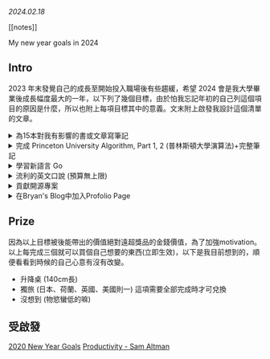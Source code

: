 *2024.02.18*

[[notes]]

My new year goals in 2024

## Intro
2023 年末發覺自己的成長至開始投入職場後有些趨緩，希望 2024 會是我大學畢業後成長幅度最大的一年，以下列了幾個目標，由於怕我忘記年初的自己列這個項目的原因是什麼，所以也附上每項目標其中的意義。文末附上啟發我設計這個清單的文章。


<details>
	<summary>為15本對我有影響的書或文章寫筆記</summary>
	在各個領域的頂尖人才，無一是不愛閱讀的，舉凡世界首富Elon Musk、Reddit前執行長現任OpenAI執行長Sam Altman 以及 Heptabase創辦人陳雨安，都是我景仰且非常愛閱讀的人才，即便自己沒有他們的百分之一，至少能讓我更靠近頂尖一點。
</details>

<details>
	<summary>完成 Princeton University Algorithm, Part 1, 2 (普林斯頓大學演算法)+完整筆記</summary>
	大學時期修過CS的必修，但在許多知識點上我覺得還是不夠清晰，之前就知道普林斯頓有這個公開課，今年希望加強這方面的知識。目的是讓我在解決Coding上的問題能更加順利(包含但不限於工作、LeetCode、面試)。
	筆記方式考慮嘗試Heptabase，或繼續用Notability(手記)。
	這件事也是我確定對我一定有幫助的。
</details>

<details>
	<summary>學習新語言 Go</summary>
	目前以使用過很多以 Go 為基底的開發工具，包含Docker、Kubernetes，且廣泛用於雲端服務(CloudFlare、Google)也有許多Crypto公司使用(Binance)。
	另外一點是LinkedIn上的Go職缺很多。
	還不確定標準是什麼，但至少可以開發一個後端服務，感覺下一個side project的後端可以用？
</details>

<details>
	<summary>流利的英文口說 (預算無上限)</summary>
	不用多說，以我的遠大目標來看，英文口說絕對是必備的能力。目前溝通上雖然沒問題，但時常不能清楚闡述一個想法or觀點，在日常交談上還無傷大雅，但在工作上會造成很大的麻煩。
	由於在台灣要創造說英文的環境很多選項都是需要成本的，好比語言交換、英文家教跟酒吧等，但因為這件事很重要，所以預算沒有上限
</details>

<details>
	<summary>貢獻開源專案</summary>
	使用這麼多開源的套件，是時候做點貢獻了。也可以學習其中的系統架構、開發邏輯，對未來軟體的路肯定是相當有幫助的
</details>

<details>
	<summary>在Bryan's Blog中加入Profolio Page</summary>
	由於客製化程度較高，也希望自己的履歷能與其他人有所差異，其中至少需包含 1.中英文切換(預設英文) 2.時間軸 3.輸出PDF。
</details>

## Prize
因為以上目標被後能帶出的價值絕對遠超獎品的金錢價值，為了加強motivation。
以上每完成三個就可以買個自己想要的東西(立即生效)，以下是我目前想到的，順便看看到時候的自己心意有沒有改變。
- 升降桌 (140cm長)
- 獨旅 (日本、荷蘭、英國、美國則一) 這項需要全部完成時才可兌換
- 沒想到 (物慾蠻低的嘛)

## 受啟發
[2020 New Year Goals](https://sheracaolity.ghost.io/2020-new-year-goals/)
[Productivity - Sam Altman](https://blog.samaltman.com/productivity)